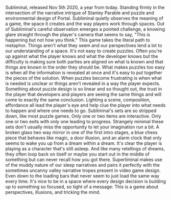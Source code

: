 Subliminal, released Nov 5th 2020, a year from today. Standing firmly in the intersection of the narrative intrigue of Stanley Parable and puzzle and environmental design of Portal. Subliminal quietly observes the meaning of a game, the space it creates and the way players work through spaces. Out of Subliminal's careful observation emerges a pointed challenge, a knowing glare straight through the player's camera that seems to say, "This is happening but not how you think." 
This game takes the literal path to metaphor. Things aren't what they seem and our perspectives lend a lot to our understanding of a space. It's not easy to create puzzles. Often you're up against what the player knows and what the developer knows but the difficulty is making sure both parties are aligned on what is known and that things are known in the order they should be. What makes puzzles too easy is when all the information is revealed at once and it's easy to put together the pieces of the solution. When puzzles become frustrating is when what is needed is unclear or things aren't revealed in a way the player expects. Something about puzzle design is so linear and so thought out, the trust in the player that developers and players are seeing the same things and will come to exactly the same conclusion.
Lighting a scene, composition, affordance all lead the player's eye and help clue the player into what needs to happen and where one needs to go. Subliminal's sets are so stripped down, like most puzzle games. Only one or two items are interactive. Only one or two exits with only one leading to progress. Strangely minimal these sets don't usually miss the opportunity to let your imagination run a bit. 
A broken glass two way mirror in one of the first intro stages, a blue chess piece that behaves like magic, a door illusion, and an alarm clock that only seems to wake you up from a dream within a dream. It's clear the player is playing as a character that's still asleep. And like many retellings of dreams, they often loop back on itself or maybe you start out in the middle of something but can never recall how you got there. Superliminal makes use of the muddy nature of our sleep narratives and pairs it perfectly with the sometimes uncanny valley narrative tropes present in video game design. Even down to the loading bars that never seem to just load the same way every time.
It's nice to be in a space where every design decision is building up to something so focused, so tight of a message: This is a game about perspectives, illusions, and tricking the mind.
